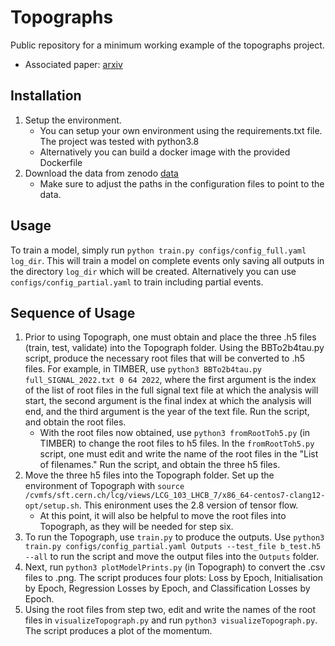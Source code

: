 # Topographs

Public repository for a minimum working example of the topographs project.
* Associated paper: [arxiv](https://arxiv.org/abs/2303.13937)

## Installation
1. Setup the environment.
    * You can setup your own environment using the requirements.txt file. The project was tested with python3.8
    * Alternatively you can build a docker image with the provided Dockerfile
2. Download the data from zenodo [data](https://zenodo.org/record/7737248)
    * Make sure to adjust the paths in the configuration files to point to the data.

## Usage
To train a model, simply run ```python train.py configs/config_full.yaml log_dir```. This will train a model on complete events only saving all outputs in the directory ```log_dir``` which will be created.
Alternatively you can use ```configs/config_partial.yaml``` to train including partial events.

## Sequence of Usage
1. Prior to using Topograph, one must obtain and place the three .h5 files (train, test, validate) into the Topograph folder. Using the BBTo2b4tau.py script, produce the necessary root files that will be converted to .h5 files. For example, in TIMBER, use ```python3 BBTo2b4tau.py full_SIGNAL_2022.txt 0 64 2022```, where the first argument is the index of the list of root files in the full signal text file at which the analysis will start, the second argument is the final index at which the analysis will end, and the third argument is the year of the text file. Run the script, and obtain the root files.
   * With the root files now obtained, use ```python3 fromRootToh5.py``` (in TIMBER) to change the root files to h5 files. In the ```fromRootToh5.py``` script, one must edit and write the name of the root files in the "List of filenames." Run the script, and obtain the three h5 files.
2. Move the three h5 files into the Topograph folder. Set up the environment of Topograph with ```source /cvmfs/sft.cern.ch/lcg/views/LCG_103_LHCB_7/x86_64-centos7-clang12-opt/setup.sh```. This enironment uses the 2.8 version of tensor flow.
   * At this point, it will also be helpful to move the root files into Topograph, as they will be needed for step six.
3. To run the Topograph, use ```train.py``` to produce the outputs. Use ```python3 train.py configs/config_partial.yaml Outputs --test_file b_test.h5 --all``` to run the script and move the output files into the ```Outputs``` folder.
4. Next, run ```python3 plotModelPrints.py``` (in Topograph) to convert the .csv files to .png. The script produces four plots: Loss by Epoch, Initialisation by Epoch, Regression Losses by Epoch, and Classification Losses by Epoch.
5. Using the root files from step two, edit and write the names of the root files in ```visualizeTopograph.py``` and run ```python3 visualizeTopograph.py```. The script produces a plot of the momentum.



